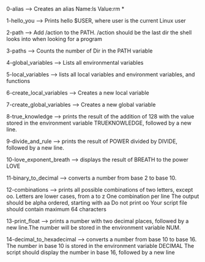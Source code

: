 0-alias --> Creates an alias Name:ls Value:rm *

1-hello_you --> Prints hello $USER, where user is the current Linux user

2-path --> Add /action to the PATH. /action should be the last dir the shell looks into when looking for a program

3-paths --> Counts the number of Dir in the PATH variable

4-global_variables --> Lists all environmental variables

5-local_variables --> lists all local variables and environment variables, and functions

6-create_local_variables --> Creates a new local variable

7-create_global_variables --> Creates a new global variable

8-true_knowledge --> prints the result of the addition of 128 with the value stored in the environment variable TRUEKNOWLEDGE, followed by a new line.

9-divide_and_rule --> prints the result of POWER divided by DIVIDE, followed by a new line.

10-love_exponent_breath --> displays the result of BREATH to the power LOVE

11-binary_to_decimal -->  converts a number from base 2 to base 10.

12-combinations --> prints all possible combinations of two letters, except oo.
      Letters are lower cases, from a to z
      One combination per line
      The output should be alpha ordered, starting with aa
      Do not print oo
      Your script file should contain maximum 64 characters

13-print_float --> prints a number with two decimal places, followed by a new line.The number will be stored in the environment variable NUM.

14-decimal_to_hexadecimal --> converts a number from base 10 to base 16.
	The number in base 10 is stored in the environment variable DECIMAL
	The script should display the number in base 16, followed by a new line
